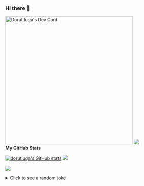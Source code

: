 ### Hi there 👋

<a href="https://app.daily.dev/dorutiuga"><img src="https://api.daily.dev/devcards/66140c36d21f46dbaf5e91fe63ce30bf.png?r=yck" width="400" alt="Dorut Iuga's Dev Card"/></a>
![](https://github-readme-stats.vercel.app/api/top-langs/?username=dorutiuga&theme=tokyonight&hide_border=false&include_all_commits=true&count_private=false&layout=compact)<br/>
<b>My GitHub Stats</b>

<a href="https://github.com/dorutiuga"><img src="https://github-readme-stats.vercel.app/api?username=dorutiuga&show_icons=true&hide=&count_private=true&title_color=0891b2&text_color=ffffff&icon_color=0891b2&bg_color=1c1917&hide_border=true&show_icons=true" alt="dorutiuga's GitHub stats" /></a>
<a href="https://github.com/dorutiuga"><img src="https://github-readme-streak-stats.herokuapp.com/?user=dorutiuga&stroke=ffffff&background=1c1917&ring=0891b2&fire=0891b2&currStreakNum=ffffff&currStreakLabel=0891b2&sideNums=ffffff&sideLabels=ffffff&dates=ffffff&hide_border=true" /></a>

![](https://github-readme-activity-graph.vercel.app/graph?username=dorutiuga&theme=tokyo-night)

<details>
  <summary>Click to see a random joke</summary>
  <div align="center">

  ![Jokes Card](https://readme-jokes.vercel.app/api?theme=halloween)

  </div>
</details>
